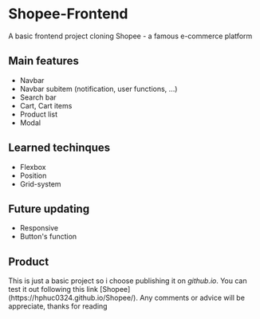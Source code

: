 # Shopee-Frontend
 A basic frontend project cloning Shopee - a famous e-commerce platform

## Main features

<ul>
    <li>Navbar</li>
    <li>Navbar subitem (notification, user functions, ...)</li>
    <li>Search bar</li>
    <li>Cart, Cart items</li>
    <li>Product list</li>
    <li>Modal</li>
</ul>

## Learned techinques

<ul>
    <li>Flexbox</li>
    <li>Position</li>
    <li>Grid-system</li>
</ul>

## Future updating

<ul>
    <li>Responsive</li>
    <li>Button's function</li>
</ul>

## Product

<p>This is just a basic project so i choose publishing it on <em>github.io</em>. You can test it out following this link [Shopee](https://hphuc0324.github.io/Shopee/). Any comments or advice will be appreciate, thanks for reading
</p>